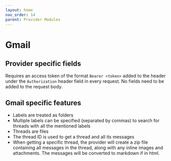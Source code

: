 ```yaml
---
layout: home
nav_order: 14
parent: Provider Modules
---
```


# Gmail

## Provider specific fields

Requires an access token of the format `Bearer <token>` added to the header under the `Authorization` header field in every request. No fields need to be added to the request body.

## Gmail specific features

- Labels are treated as folders
- Multiple labels can be specified (separated by commas) to search for threads with all the mentioned labels
- Threads are files
- The thread ID is used to get a thread and all its messages
- When getting a specific thread, the provider will create a zip file containing all messages in the thread, along with any inline images and attachments. The messages will be converted to markdown if in html.
